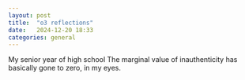 ```yaml
---
layout: post
title:  "o3 reflections"
date:   2024-12-20 18:33
categories: general
---
```


My senior year of high school The marginal value of inauthenticity has basically gone to zero, in my eyes. 